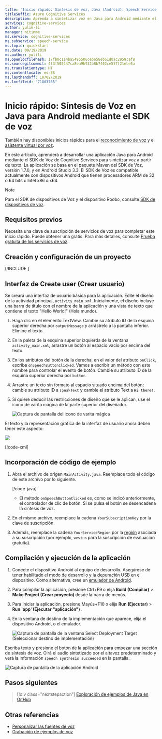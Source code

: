 ```yaml
---
title: 'Inicio rápido: Síntesis de voz, Java (Android): Speech Service'
titleSuffix: Azure Cognitive Services
description: Aprenda a sintetizar voz en Java para Android mediante el SDK de Voz
services: cognitive-services
author: yulin-li
manager: nitinme
ms.service: cognitive-services
ms.subservice: speech-service
ms.topic: quickstart
ms.date: 09/19/2019
ms.author: yulili
ms.openlocfilehash: 17fb0c1a4ba5495506ceb658eb61d0ac2959caf8
ms.sourcegitcommit: 4f3f502447ca8ea9b932b8b7402ce557f21ebe5a
ms.translationtype: HT
ms.contentlocale: es-ES
ms.lasthandoff: 10/02/2019
ms.locfileid: "71803765"
---
```

# <a name="quickstart-synthesize-speech-in-java-on-android-by-using-the-speech-sdk"></a>Inicio rápido: Síntesis de Voz en Java para Android mediante el SDK de voz

También hay disponibles inicios rápidos para el [reconocimiento de voz](quickstart-java-android.md) y el [asistente virtual por voz](quickstart-virtual-assistant-java-android.md).

En este artículo, aprenderá a desarrollar una aplicación Java para Android mediante el SDK de Voz de Cognitive Services para sintetizar voz a partir de texto.
La aplicación se basa en el paquete Maven del SDK de Voz, versión 1.7.0, y en Android Studio 3.3.
El SDK de Voz es compatible actualmente con dispositivos Android que tienen procesadores ARM de 32 o 64 bits o Intel x86 o x64.

> [!NOTE]
> Para el SDK de dispositivos de Voz y el dispositivo Roobo, consulte [SDK de dispositivos de voz](speech-devices-sdk.md).

## <a name="prerequisites"></a>Requisitos previos

Necesita una clave de suscripción de servicios de voz para completar este inicio rápido. Puede obtener una gratis. Para más detalles, consulte [Prueba gratuita de los servicios de voz](get-started.md).

## <a name="create-and-configure-a-project"></a>Creación y configuración de un proyecto

[!INCLUDE [](../../../includes/cognitive-services-speech-service-quickstart-java-android-create-proj.md)]

## <a name="create-user-interface"></a>Interfaz de Create user (Crear usuario)

Se creará una interfaz de usuario básica para la aplicación. Edite el diseño de la actividad principal, `activity_main.xml`. Inicialmente, el diseño incluye una barra de título con el nombre de la aplicación y una vista de texto que contiene el texto "Hello World!" (Hola mundo).

1. Haga clic en el elemento TextView. Cambie su atributo ID de la esquina superior derecha por `outputMessage` y arrástrelo a la pantalla inferior. Elimine el texto.

1. En la paleta de la esquina superior izquierda de la ventana `activity_main.xml`, arrastre un botón al espacio vacío por encima del texto.

1. En los atributos del botón de la derecha, en el valor del atributo `onClick`, escriba `onSpeechButtonClicked`. Vamos a escribir un método con este nombre para controlar el evento de botón.  Cambie su atributo ID de la esquina superior derecha por `button`.

1. Arrastre un texto sin formato al espacio situado encima del botón; cambie su atributo ID a `speakText` y cambie el atributo Text a `Hi there!`.

1. Si quiere deducir las restricciones de diseño que se le aplican, use el icono de varita mágica de la parte superior del diseñador.


    ![Captura de pantalla del icono de varita mágica](media/sdk/qs-java-android-10-infer-layout-constraints.png)

El texto y la representación gráfica de la interfaz de usuario ahora deben tener este aspecto:

![](media/sdk/qs-java-android-11-2-tts-gui.png)

[!code-xml[](~/samples-cognitive-services-speech-sdk/quickstart/text-to-speech/java-android/app/src/main/res/layout/activity_main.xml)]

## <a name="add-sample-code"></a>Incorporación de código de ejemplo

1. Abra el archivo de origen `MainActivity.java`. Reemplace todo el código de este archivo por lo siguiente.

   [!code-java[](~/samples-cognitive-services-speech-sdk/quickstart/text-to-speech/java-android/app/src/main/java/com/microsoft/cognitiveservices/speech/samples/quickstart/MainActivity.java#code)]

   * El método `onSpeechButtonClicked` es, como se indicó anteriormente, el controlador de clic de botón. Si se pulsa el botón se desencadena la síntesis de voz.

1. En el mismo archivo, reemplace la cadena `YourSubscriptionKey` por la clave de suscripción.

1. Además, reemplace la cadena `YourServiceRegion` por la [región](regions.md) asociada a su suscripción (por ejemplo, `westus` para la suscripción de evaluación gratuita).

## <a name="build-and-run-the-app"></a>Compilación y ejecución de la aplicación

1. Conecte el dispositivo Android al equipo de desarrollo. Asegúrese de tener [habilitado el modo de desarrollo y la depuración USB](https://developer.android.com/studio/debug/dev-options) en el dispositivo. Como alternativa, cree un [emulador de Android](https://developer.android.com/studio/run/emulator).

1. Para compilar la aplicación, presione Ctrl+F9 o elija **Build (Compilar)**  > **Make Project (Crear proyecto)** desde la barra de menús.

1. Para iniciar la aplicación, presione Mayús+F10 o elija **Run (Ejecutar)**  > **Run 'app' (Ejecutar "aplicación")** .

1. En la ventana de destino de la implementación que aparece, elija el dispositivo Android, o el emulador.

   ![Captura de pantalla de la ventana Select Deployment Target (Seleccionar destino de implementación)](media/sdk/qs-java-android-12-deploy.png)

Escriba texto y presione el botón de la aplicación para empezar una sección de síntesis de voz. Oirá el audio sintetizado por el altavoz predeterminado y verá la información `speech synthesis succeeded` en la pantalla.

![Captura de pantalla de la aplicación Android](media/sdk/qs-java-android-13-2-gui-on-device-tts.png)

## <a name="next-steps"></a>Pasos siguientes

> [!div class="nextstepaction"]
> [Exploración de ejemplos de Java en GitHub](https://aka.ms/csspeech/samples)

## <a name="see-also"></a>Otras referencias

- [Personalizar las fuentes de voz](how-to-customize-voice-font.md)
- [Grabación de ejemplos de voz](record-custom-voice-samples.md)
